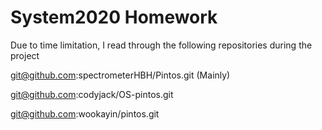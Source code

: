 # System2020 Homework



Due to time limitation, I read through the following repositories during the project

git@github.com:spectrometerHBH/Pintos.git (Mainly)

git@github.com:codyjack/OS-pintos.git

git@github.com:wookayin/pintos.git



